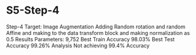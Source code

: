 # S5-Step-4
Step-4
Target:
Image Augmentation Adding Random rotation and random Affine and making to the data transform block and making normalization as 0.5
Results 
Parameters: 9,752
Best Train Accuracy    98.03%
Best Test Accuracy 99.26%
Analysis 
Not achieving 99.4% Accuracy  
